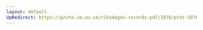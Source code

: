 ```yaml
---
layout: default
UpRedirect: https://pruto.im.uu.se/riksdagen-records-pdf/1876/prot-1876--ak--035/prot-1876--ak--035_015.pdf
---
```

